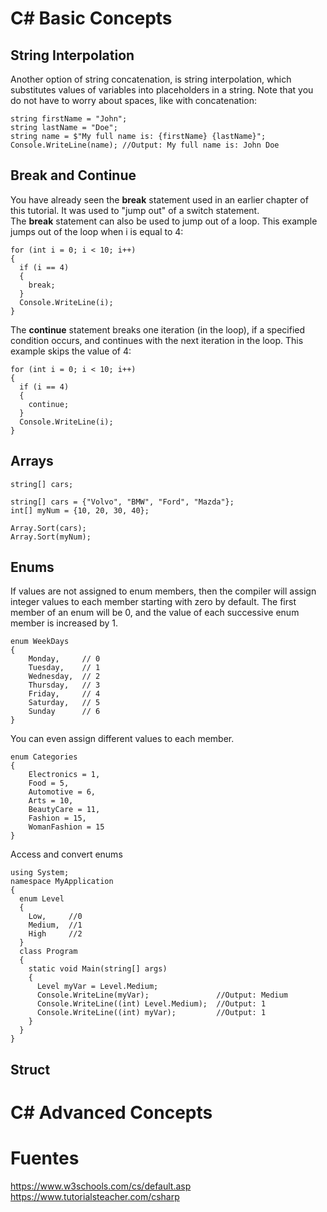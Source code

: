 # C# Basic Concepts
## String Interpolation

Another option of string concatenation, is string interpolation, which substitutes values of variables into placeholders in a string. Note that you do not have to worry about spaces, like with concatenation:

```
string firstName = "John"; 
string lastName = "Doe"; 
string name = $"My full name is: {firstName} {lastName}"; 
Console.WriteLine(name); //Output: My full name is: John Doe
```

## Break and Continue

You have already seen the **break** statement used in an earlier chapter of this tutorial. It was used to "jump out" of a switch statement.
The **break** statement can also be used to jump out of a loop.
This example jumps out of the loop when i is equal to 4:

```
for (int i = 0; i < 10; i++)  
{ 
  if (i == 4)  
  { 
    break; 
  } 
  Console.WriteLine(i); 
}
```

The **continue** statement breaks one iteration (in the loop), if a specified condition occurs, and continues with the next iteration in the loop.
This example skips the value of 4:

```
for (int i = 0; i < 10; i++)  
{ 
  if (i == 4)  
  { 
    continue; 
  } 
  Console.WriteLine(i); 
}
```

## Arrays

```
string[] cars;

string[] cars = {"Volvo", "BMW", "Ford", "Mazda"};
int[] myNum = {10, 20, 30, 40};

Array.Sort(cars);
Array.Sort(myNum);
```

## Enums

If values are not assigned to enum members, then the compiler will assign integer values to each member starting with zero by default. The first member of an enum will be 0, and the value of each successive enum member is increased by 1.

```
enum WeekDays
{
    Monday,     // 0
    Tuesday,    // 1
    Wednesday,  // 2
    Thursday,   // 3
    Friday,     // 4
    Saturday,   // 5
    Sunday      // 6
}
```

You can even assign different values to each member.

```
enum Categories
{
    Electronics = 1,  
    Food = 5, 
    Automotive = 6, 
    Arts = 10, 
    BeautyCare = 11, 
    Fashion = 15,
    WomanFashion = 15
}
```

Access and convert enums

```
using System; 
namespace MyApplication 
{ 
  enum Level 
  { 
    Low,     //0
    Medium,  //1
    High     //2
  } 
  class Program 
  { 
    static void Main(string[] args) 
    { 
      Level myVar = Level.Medium; 
      Console.WriteLine(myVar);               //Output: Medium
      Console.WriteLine((int) Level.Medium);  //Output: 1
      Console.WriteLine((int) myVar);         //Output: 1
    } 
  } 
}
```
## Struct

# C# Advanced Concepts

# Fuentes
https://www.w3schools.com/cs/default.asp
https://www.tutorialsteacher.com/csharp
